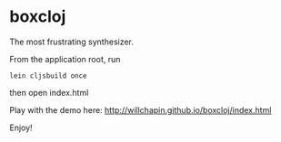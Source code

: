 boxcloj
=======

The most frustrating synthesizer.

From the application root, run 
```
lein cljsbuild once
```

then open index.html

Play with the demo here: http://willchapin.github.io/boxcloj/index.html

Enjoy!
